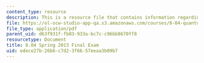 ```yaml
---
content_type: resource
description: This is a resource file that contains information regarding final exam.
file: https://ol-ocw-studio-app-qa.s3.amazonaws.com/courses/8-04-quantum-physics-i-spring-2013/edece27b26b6c7d23f6657eeaa3b09b7_MIT8_04S13_finalexam.pdf
file_type: application/pdf
parent_uid: d63f931f-fb03-933a-bc7c-c96bb8670ff8
resourcetype: Document
title: 8.04 Spring 2013 Final Exam
uid: edece27b-26b6-c7d2-3f66-57eeaa3b09b7
---
```

